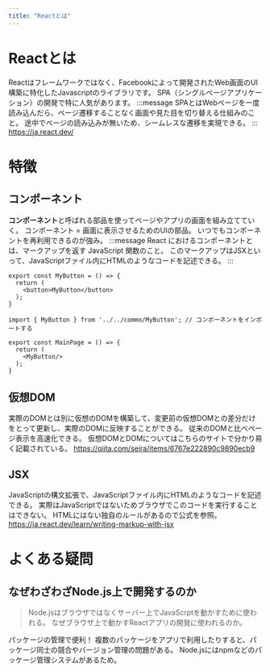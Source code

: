 ```yaml
---
title: "Reactとは"
---
```

# Reactとは
Reactはフレームワークではなく、Facebookによって開発されたWeb画面のUI構築に特化したJavascriptのライブラリです。
SPA（シングルページアプリケーション）の開発で特に人気があります。
:::message
SPAとはWebページを一度読み込んだら、ページ遷移することなく画面や見た目を切り替える仕組みのこと。
途中でページの読み込みが無いため、シームレスな遷移を実現できる。
:::
https://ja.react.dev/
# 特徴
## コンポーネント
**コンポーネント**と呼ばれる部品を使ってページやアプリの画面を組み立てていく。
コンポーネント = 画面に表示させるためのUIの部品。
いつでもコンポーネントを再利用できるのが強み。
:::message
React におけるコンポーネントとは、マークアップを返す JavaScript 関数のこと。
このマークアップはJSXといって、JavaScriptファイル内にHTMLのようなコードを記述できる。
:::
```js: button.js
export const MyButton = () => {
  return (
    <button>MyButton</button>
  );
}
```
```js: main.js
import { MyButton } from '../../commo/MyButton'; // コンポーネントをインポートする

export const MainPage = () => {
  return (
    <MyButton/>
  );
}
```
## 仮想DOM
実際のDOMとは別に仮想のDOMを構築して、変更前の仮想DOMとの差分だけをとって更新し、実際のDOMに反映することができる。
従来のDOMと比べページ表示を高速化できる。
仮想DOMとDOMについてはこちらのサイトで分かり易く記載されている。
https://qiita.com/seira/items/6767e222890c9890ecb9
## JSX
JavaScriptの構文拡張で、JavaScriptファイル内にHTMLのようなコードを記述できる。
実際はJavaScriptではないためブラウザでこのコードを実行することはできない。
HTMLにはない独自のルールがあるので公式を参照。
https://ja.react.dev/learn/writing-markup-with-jsx

# よくある疑問
## なぜわざわざNode.js上で開発するのか
>Node.jsはブラウザではなくサーバー上でJavaScrptを動かすために使われる。
>なぜブラウザ上で動かすReactアプリの開発に使われるのか。

パッケージの管理で便利！
複数のパッケージをアプリで利用したりすると、パッケージ同士の競合やバージョン管理の問題がある。
Node.jsにはnpmなどのパッケージ管理システムがあるため。



